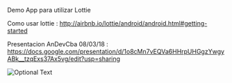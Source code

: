 Demo App para utilizar Lottie

Como usar lottie : http://airbnb.io/lottie/android/android.html#getting-started

Presentacion AnDevCba 08/03/18 : https://docs.google.com/presentation/d/1o8cMn7vEQVa6HHrpUHGgzYwgyABk__tzqExs37Ax5vg/edit?usp=sharing

![Optional Text](../master//1.jpg)
